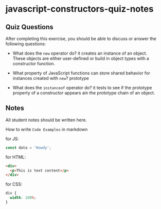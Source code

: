# javascript-constructors-quiz-notes

## Quiz Questions

After completing this exercise, you should be able to discuss or answer the following questions:

- What does the `new` operator do?
  it creates an instance of an object. These objects are either user-defined or build in object types with a constructor function.

- What property of JavaScript functions can store shared behavior for instances created with `new`?
  prototype

- What does the `instanceof` operator do?
  it tests to see if the prototype property of a constructor appears ain the prototype chain of an object.

## Notes

All student notes should be written here.

How to write `Code Examples` in markdown

for JS:

```javascript
const data = 'Howdy';
```

for HTML:

```html
<div>
  <p>This is text content</p>
</div>
```

for CSS:

```css
div {
  width: 100%;
}
```
